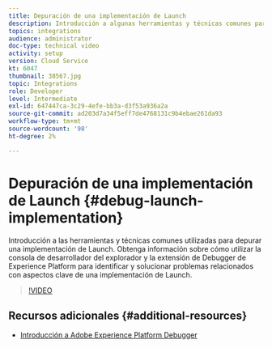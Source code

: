 ```yaml
---
title: Depuración de una implementación de Launch
description: Introducción a algunas herramientas y técnicas comunes para depurar una implementación de Launch. Obtenga información sobre cómo utilizar la consola de desarrollador del explorador y la extensión de Debugger de Experience Platform para identificar y solucionar problemas relacionados con aspectos clave de una implementación de Launch.
topics: integrations
audience: administrator
doc-type: technical video
activity: setup
version: Cloud Service
kt: 6047
thumbnail: 38567.jpg
topic: Integrations
role: Developer
level: Intermediate
exl-id: 647447ca-3c29-4efe-bb3a-d3f53a936a2a
source-git-commit: ad203d7a34f5eff7de4768131c9b4ebae261da93
workflow-type: tm+mt
source-wordcount: '98'
ht-degree: 2%

---
```


# Depuración de una implementación de Launch {#debug-launch-implementation}

Introducción a las herramientas y técnicas comunes utilizadas para depurar una implementación de Launch. Obtenga información sobre cómo utilizar la consola de desarrollador del explorador y la extensión de Debugger de Experience Platform para identificar y solucionar problemas relacionados con aspectos clave de una implementación de Launch.

>[!VIDEO](https://video.tv.adobe.com/v/38567?quality=12&learn=on)

## Recursos adicionales {#additional-resources}

* [Introducción a Adobe Experience Platform Debugger](https://experienceleague.adobe.com/docs/debugger-learn/tutorials/experience-platform-debugger/introduction-to-the-experience-platform-debugger.html)
